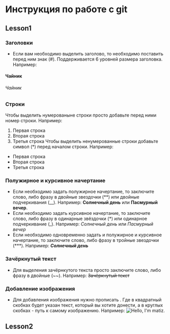 # Инструкция по работе с git

## Lesson1

### Заголовки
* Если вам необходимо выделить заголово, то необходимо поставить перед ним знак (#). Поддерживается 6 уровней размера заголовка. Например:
#### Чайник
###### Чайник



### Строки 
Чтобы выделить нумерованыне строки просто добавьте перед ними номер строки. Например:
1. Первая строка
2. Вторая строка
3. Третья строка
Чтобы выделить ненумерованные строки добавьте символ (*) перед началом строки. Например:
* Первая строка 
* Вторая строка
* Третья строка
### Полужирное и курсивное начертание
* Если необходимо задать полужирное начертание, то заключите слово, либо фразу в двойные звездочки (**) или двойные подчеркивания (__). Например:
**Солнечный день** или __Пасмурный вечер__.
* Если необходимо задать курсивное начертание, то заключите слово, либо фразу в одинарные звёздочки (*) или одинарное подчеркивание (_). Например:
*Солнечный день* или _Пасмурный вечер_
* Если необходимо одновременно задать и полужирное и курсивное начертание, то заключите слово, либо фразу в тройные звездочки (***). Например:
***Солнечный день*** 

### Зачёркнутый текст
* Для выделения зачёрнкутого текста просто заключите слово, либо фразу в двойные (~~). Например: 
~~Зачёркнутый текст~~

### Добавление изображения
* Для добавления изображения нужно прописать ![](). Где в квадратный скобках будет указан текст, который вы хотите донести, а в круглых скобках - путь к самому изображению. Например: ![Hello, I'm matiz](matiz.jpg).



## Lesson2
